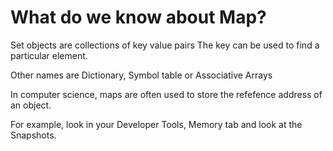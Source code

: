 # What do we know about Map?

Set objects are collections of key value pairs
The key can be used to find a particular element.

Other names are Dictionary, Symbol table or Associative Arrays

In computer science, maps are often used to store the refefence address of an object.

For example, look in your Developer Tools, Memory tab and look at the Snapshots.